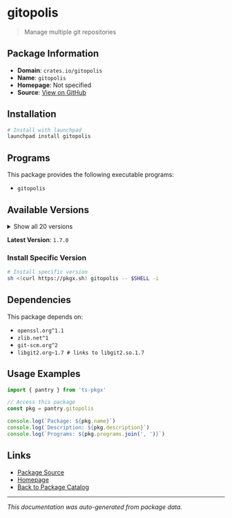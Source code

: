# gitopolis

> Manage multiple git repositories

## Package Information

- **Domain**: `crates.io/gitopolis`
- **Name**: `gitopolis`
- **Homepage**: Not specified
- **Source**: [View on GitHub](https://github.com/pkgxdev/pantry/tree/main/projects/crates.io/gitopolis/package.yml)

## Installation

```bash
# Install with launchpad
launchpad install gitopolis
```

## Programs

This package provides the following executable programs:

- `gitopolis`

## Available Versions

<details>
<summary>Show all 20 versions</summary>

- `1.7.0`, `1.6.0`, `1.5.15`, `1.5.14`, `1.5.13`
- `1.5.11`, `1.5.8`, `1.5.7`, `1.5.4`, `1.5.3`
- `1.5.2`, `1.5.1`, `1.5.0`, `1.4.2`, `1.4.1`
- `1.4.0`, `1.3.3`, `1.3.2`, `1.3.1`, `1.3.0`

</details>

**Latest Version**: `1.7.0`

### Install Specific Version

```bash
# Install specific version
sh <(curl https://pkgx.sh) gitopolis -- $SHELL -i
```

## Dependencies

This package depends on:

- `openssl.org^1.1`
- `zlib.net^1`
- `git-scm.org^2`
- `libgit2.org~1.7 # links to libgit2.so.1.7`

## Usage Examples

```typescript
import { pantry } from 'ts-pkgx'

// Access this package
const pkg = pantry.gitopolis

console.log(`Package: ${pkg.name}`)
console.log(`Description: ${pkg.description}`)
console.log(`Programs: ${pkg.programs.join(', ')}`)
```

## Links

- [Package Source](https://github.com/pkgxdev/pantry/tree/main/projects/crates.io/gitopolis/package.yml)
- [Homepage](#)
- [Back to Package Catalog](../../../package-catalog.md)

---

*This documentation was auto-generated from package data.*
